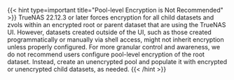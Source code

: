 &NewLine;

{{< hint type=important title="Pool-level Encryption is Not Recommended" >}}
TrueNAS 22.12.3 or later forces encryption for all child datasets and zvols within an encrypted root or parent dataset that are using the TrueNAS UI.
However, datasets created outside of the UI, such as those created programmatically or manually via shell access, might not inherit encryption unless properly configured.
For more granular control and awareness, we do not recommend users configure pool-level encryption of the root dataset.
Instead, create an unencrypted pool and populate it with encrypted or unencrypted child datasets, as needed.
{{< /hint >}}
